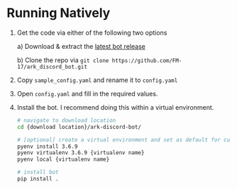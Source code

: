 # Running Natively

1. Get the code via either of the following two options

    a) Download & extract the [latest bot release](https://github.com/FM-17/ark_discord_bot/releases/latest)

    b) Clone the repo via `git clone https://github.com/FM-17/ark_discord_bot.git` 

2. Copy `sample_config.yaml` and rename it to `config.yaml`
3. Open `config.yaml` and fill in the required values.


4. Install the bot. I recommend doing this within a virtual environment.

    ```bash
    # navigate to download location
    cd {download location}/ark-discord-bot/

    # [optional] create a virtual environment and set as default for current directory
    pyenv install 3.6.9
    pyenv virtualenv 3.6.9 {virtualenv name}
    pyenv local {virtualenv name} 

    # install bot
    pip install .
    ```